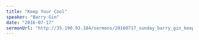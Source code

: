 ```yaml
---
title: "Keep Your Cool"
speaker: "Barry Gin"
date: "2016-07-17"
sermonUrl: "http://35.190.93.184/sermons/20160717_sunday_barry_gin_keep_your_cool.mp3"
---
```

